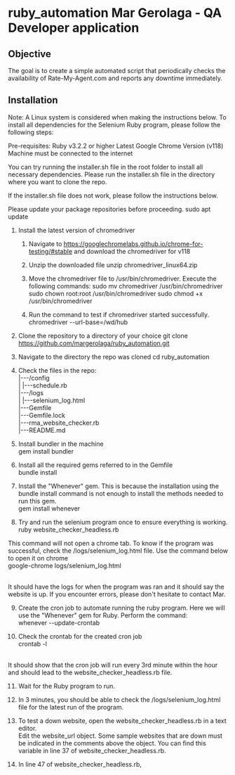 # ruby_automation Mar Gerolaga - QA Developer application

## Objective
The goal is to create a simple automated script that periodically checks the availability of Rate-My-Agent.com and reports any downtime immediately.

## Installation
Note: A Linux system is considered when making the instructions below.
To install all dependencies for the Selenium Ruby program, please follow the following steps:

Pre-requisites:
Ruby v3.2.2 or higher
Latest Google Chrome Version (v118)
Machine must be connected to the internet

You can try running the installer.sh file in the root folder to install all necessary dependencies.
Please run the installer.sh file in the directory where you want to clone the repo.

If the installer.sh file does not work, please follow the instructions below.

Please update your package repositories before proceeding.
sudo apt update

1. Install the latest version of chromedriver
    1. Navigate to https://googlechromelabs.github.io/chrome-for-testing/#stable and download the chromedriver for v118
    2. Unzip the downloaded file
        unzip chromedriver_linux64.zip 

    3. Move the chromedriver file to /usr/bin/chromedriver. Execute the following commands:
        sudo mv chromedriver /usr/bin/chromedriver
        sudo chown root:root /usr/bin/chromedriver 
        sudo chmod +x /usr/bin/chromedriver

    4. Run the command to test if chromedriver started successfully.
        chromedriver --url-base=/wd/hub

2. Clone the repository to a directory of your choice
git clone https://github.com/margerolaga/ruby_automation.git

3. Navigate to the directory the repo was cloned
cd ruby_automation

4. Check the files in the repo:<br />
|---/config<br />
|   |---schedule.rb<br />
|---/logs<br />
|   |---selenium_log.html<br />
|---Gemfile<br />
|---Gemfile.lock<br />
|---rma_website_checker.rb<br />
|---README.md<br />

5. Install bundler in the machine<br />
gem install bundler

6. Install all the required gems referred to in the Gemfile<br />
bundle install

7. Install the "Whenever" gem. This is because the installation using the bundle install command is not enough to install the methods needed to run this gem.<br />
gem install whenever

8. Try and run the selenium program once to ensure everything is working.<br />
ruby website_checker_headless.rb

This command will not open a chrome tab. To know if the program was successful, check the /logs/selenium_log.html file.
Use the command below to open it on chrome<br />
google-chrome logs/selenium_log.html<br /><br />

It should have the logs for when the program was ran and it should say the website is up. 
If you encounter errors, please don't hesitate to contact Mar.

9. Create the cron job to automate running the ruby program. Here we will use the "Whenever" gem for Ruby. Perform the command:<br />
whenever --update-crontab

10. Check the crontab for the created cron job<br />
crontab -l<br /><br />

It should show that the cron job will run every 3rd minute within the hour and should lead to the website_checker_headless.rb file.

11. Wait for the Ruby program to run.

12. In 3 minutes, you should be able to check the /logs/selenium_log.html file for the latest run of the program.

13. To test a down website, open the website_checker_headless.rb in a text editor. <br />
Edit the website_url object. Some sample websites that are down must be indicated in the comments above the object.
You can find this variable in line 37 of website_checker_headless.rb.

14. In line 47 of website_checker_headless.rb, 